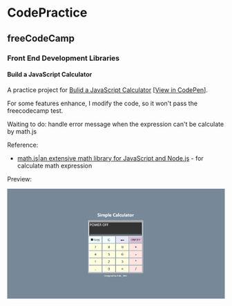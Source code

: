 # CodePractice

## freeCodeCamp

### Front End Development Libraries

#### Build a JavaScript Calculator

A practice project for [Bulid a JavaScript Calculator](https://www.freecodecamp.org/learn/front-end-libraries/front-end-libraries-projects/build-a-javascript-calculator) [[View in CodePen](https://codepen.io/fish-404/pen/bGBLJXp)].

For some features enhance, I modify the code, so it won't pass the freecodecamp test.

Waiting to do: handle error message when the expression can't be calculate by math.js

Reference:
* [math.js|an extensive math library for JavaScript and Node.js](https://mathjs.org/) - for calculate math expression

Preview: 

![Preview](https://github.com/fish-404/CodePractice/blob/main/freeCodeCamp/Front%20End%20Development%20Libraries/Build%20a%20JavaScript%20Calculator/Preview.png)

